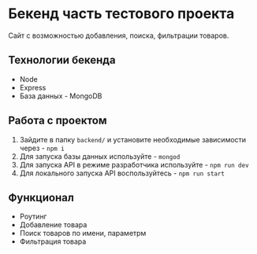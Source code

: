 # Бекенд часть тестового проекта
Сайт с возможностью добавления, поиска, фильтрации товаров. 

## Технологии бекенда
* Node
* Express
* База данных - MongoDB

## Работа с проектом
1. Зайдите в папку `backend/` и установите необходимые зависимости через - `npm i`
2. Для запуска базы данных используйте - `mongod`
3. Для запуска API в режиме разработчика используйте - `npm run dev`
4. Для локального запуска API воспользуйтесь - `npm run start`

## Функционал
* Роутинг
* Добавление товара
* Поиск товаров по имени, параметрм
* Фильтрация товара